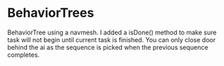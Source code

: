 # BehaviorTrees
BehaviorTree using a navmesh. I added a isDone() method to make sure task will not begin until current task is finished. You can only close door behind the ai as the sequence is picked when the previous sequence completes.
